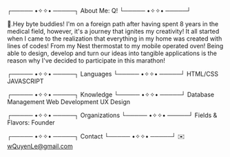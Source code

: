 ┌───── •✧✧• ─────┐ 
    About Me: Q!
└───── •✧✧• ─────┘

👋.Hey byte buddies! I'm on a foreign path after having spent 8 years in the medical field, however, it's a journey that ignites my creativity! It all started when I came to the realization that everything in my home was created with lines of codes! From my Nest thermostat to my mobile operated oven! Being able to design, develop and turn our ideas into tangible applications is the reason why I've decided to participate in this marathon! 

┌───── •✧✧• ─────┐
     Languages
└───── •✧✧• ─────┘
HTML/CSS
JAVASCRIPT

┌───── •✧✧• ─────┐
     Knowledge
└───── •✧✧• ─────┘
Database Management 
Web Development
UX Design

┌───── •✧✧• ─────┐
   Organizations
└───── •✧✧• ─────┘
Fields & Flavors: Founder

┌───── •✧✧• ─────┐
     Contact
└───── •✧✧• ─────┘
✉️ wQuyenLe@gmail.com














